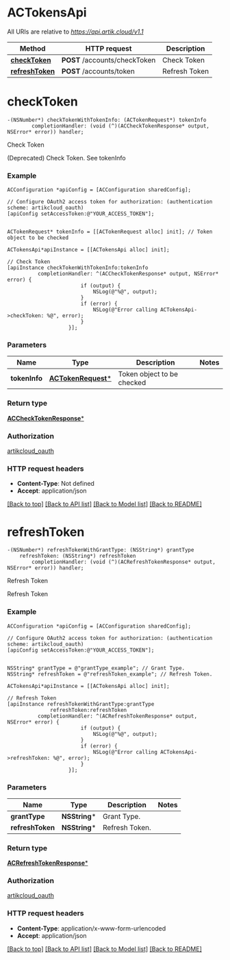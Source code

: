 # ACTokensApi

All URIs are relative to *https://api.artik.cloud/v1.1*

Method | HTTP request | Description
------------- | ------------- | -------------
[**checkToken**](ACTokensApi.md#checktoken) | **POST** /accounts/checkToken | Check Token
[**refreshToken**](ACTokensApi.md#refreshtoken) | **POST** /accounts/token | Refresh Token


# **checkToken**
```objc
-(NSNumber*) checkTokenWithTokenInfo: (ACTokenRequest*) tokenInfo
        completionHandler: (void (^)(ACCheckTokenResponse* output, NSError* error)) handler;
```

Check Token

(Deprecated) Check Token. See tokenInfo

### Example 
```objc
ACConfiguration *apiConfig = [ACConfiguration sharedConfig];

// Configure OAuth2 access token for authorization: (authentication scheme: artikcloud_oauth)
[apiConfig setAccessToken:@"YOUR_ACCESS_TOKEN"];


ACTokenRequest* tokenInfo = [[ACTokenRequest alloc] init]; // Token object to be checked

ACTokensApi*apiInstance = [[ACTokensApi alloc] init];

// Check Token
[apiInstance checkTokenWithTokenInfo:tokenInfo
          completionHandler: ^(ACCheckTokenResponse* output, NSError* error) {
                        if (output) {
                            NSLog(@"%@", output);
                        }
                        if (error) {
                            NSLog(@"Error calling ACTokensApi->checkToken: %@", error);
                        }
                    }];
```

### Parameters

Name | Type | Description  | Notes
------------- | ------------- | ------------- | -------------
 **tokenInfo** | [**ACTokenRequest***](ACTokenRequest*.md)| Token object to be checked | 

### Return type

[**ACCheckTokenResponse***](ACCheckTokenResponse.md)

### Authorization

[artikcloud_oauth](../README.md#artikcloud_oauth)

### HTTP request headers

 - **Content-Type**: Not defined
 - **Accept**: application/json

[[Back to top]](#) [[Back to API list]](../README.md#documentation-for-api-endpoints) [[Back to Model list]](../README.md#documentation-for-models) [[Back to README]](../README.md)

# **refreshToken**
```objc
-(NSNumber*) refreshTokenWithGrantType: (NSString*) grantType
    refreshToken: (NSString*) refreshToken
        completionHandler: (void (^)(ACRefreshTokenResponse* output, NSError* error)) handler;
```

Refresh Token

Refresh Token

### Example 
```objc
ACConfiguration *apiConfig = [ACConfiguration sharedConfig];

// Configure OAuth2 access token for authorization: (authentication scheme: artikcloud_oauth)
[apiConfig setAccessToken:@"YOUR_ACCESS_TOKEN"];


NSString* grantType = @"grantType_example"; // Grant Type.
NSString* refreshToken = @"refreshToken_example"; // Refresh Token.

ACTokensApi*apiInstance = [[ACTokensApi alloc] init];

// Refresh Token
[apiInstance refreshTokenWithGrantType:grantType
              refreshToken:refreshToken
          completionHandler: ^(ACRefreshTokenResponse* output, NSError* error) {
                        if (output) {
                            NSLog(@"%@", output);
                        }
                        if (error) {
                            NSLog(@"Error calling ACTokensApi->refreshToken: %@", error);
                        }
                    }];
```

### Parameters

Name | Type | Description  | Notes
------------- | ------------- | ------------- | -------------
 **grantType** | **NSString***| Grant Type. | 
 **refreshToken** | **NSString***| Refresh Token. | 

### Return type

[**ACRefreshTokenResponse***](ACRefreshTokenResponse.md)

### Authorization

[artikcloud_oauth](../README.md#artikcloud_oauth)

### HTTP request headers

 - **Content-Type**: application/x-www-form-urlencoded
 - **Accept**: application/json

[[Back to top]](#) [[Back to API list]](../README.md#documentation-for-api-endpoints) [[Back to Model list]](../README.md#documentation-for-models) [[Back to README]](../README.md)

